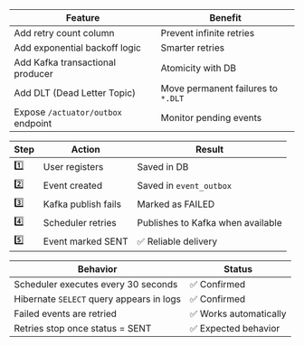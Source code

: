 

| Feature                            | Benefit                            |
| ---------------------------------- | ---------------------------------- |
| Add retry count column             | Prevent infinite retries           |
| Add exponential backoff logic      | Smarter retries                    |
| Add Kafka transactional producer   | Atomicity with DB                  |
| Add DLT (Dead Letter Topic)        | Move permanent failures to `*.DLT` |
| Expose `/actuator/outbox` endpoint | Monitor pending events             |


| Step | Action              | Result                            |
| ---- | ------------------- | --------------------------------- |
| 1️⃣  | User registers      | Saved in DB                       |
| 2️⃣  | Event created       | Saved in `event_outbox`           |
| 3️⃣  | Kafka publish fails | Marked as FAILED                  |
| 4️⃣  | Scheduler retries   | Publishes to Kafka when available |
| 5️⃣  | Event marked SENT   | ✅ Reliable delivery               |



| Behavior                                 | Status                |
| ---------------------------------------- | --------------------- |
| Scheduler executes every 30 seconds      | ✅ Confirmed           |
| Hibernate `SELECT` query appears in logs | ✅ Confirmed           |
| Failed events are retried                | ✅ Works automatically |
| Retries stop once status = SENT          | ✅ Expected behavior   |
